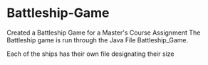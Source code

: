 # Battleship-Game
Created a Battleship Game for a Master's Course Assignment
The Battleship game is run through the Java File Battleship_Game. 

Each of the ships has their own file designating their size
